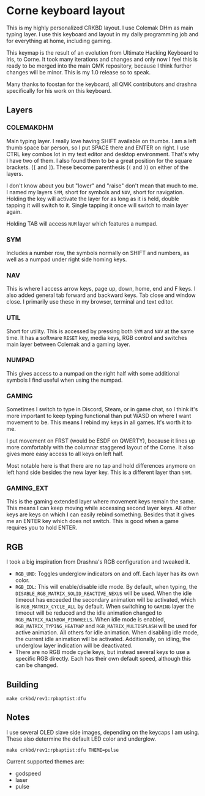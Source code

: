 # Corne keyboard layout

This is my highly personalized CRKBD layout. I use Colemak DHm as main typing layer. I use this keyboard and layout in my daily programming job and for everything at home, including gaming.

This keymap is the result of an evolution from Ultimate Hacking Keyboard to Iris, to Corne. It took many iterations and changes and only now I feel this is ready to be merged into the main QMK repository, because I think further changes will be minor. This is my 1.0 release so to speak.

Many thanks to foostan for the keyboard, all QMK contributors and drashna specifically for his work on this keyboard.

## Layers

### COLEMAKDHM

Main typing layer. I really love having SHIFT available on thumbs. I am a left thumb space bar person, so I put SPACE there and ENTER on right. I use CTRL key combos lot in my text editor and desktop environment. That's why I have two of them. I also found them to be a great position for the square brackets. (`[` and `]`). These become parenthesis (`(` and `)`) on either of the layers.

I don't know about you but "lower" and "raise" don't mean that much to me. I named my layers `SYM`, short for symbols and `NAV`, short for navigation. Holding the key will activate the layer for as long as it is held, double tapping it will switch to it. Single tapping it once will switch to main layer again.

Holding TAB will access `NUM` layer which features a numpad.

### SYM

Includes a number row, the symbols normally on SHIFT and numbers, as well as a numpad under right side homing keys.

### NAV

This is where I access arrow keys, page up, down, home, end and F keys. I also added general tab forward and backward keys. Tab close and window close. I primarily use these in my browser, terminal and text editor.

### UTIL

Short for utility. This is accessed by pressing both `SYM` and `NAV` at the same time. It has a software `RESET` key, media keys, RGB control and switches main layer between Colemak and a gaming layer.

### NUMPAD

This gives access to a numpad on the right half with some additional symbols I find useful when using the numpad.

### GAMING

Sometimes I switch to type in Discord, Steam, or in game chat, so I think it's more important to keep typing functional than put WASD on where I want movement to be. This means I rebind my keys in all games. It's worth it to me.

I put movement on FRST (would be ESDF on QWERTY), because it lines up more comfortably with the columnar staggered layout of the Corne. It also gives more easy access to all keys on left half.

Most notable here is that there are no tap and hold differences anymore on left hand side besides the new layer key. This is a different layer than `SYM`.

### GAMING_EXT

This is the gaming extended layer where movement keys remain the same. This means I can keep moving while accessing second layer keys. All other keys are keys on which I can easily rebind something. Besides that it gives me an ENTER key which does not switch. This is good when a game requires you to hold ENTER.

## RGB

I took a big inspiration from Drashna's RGB configuration and tweaked it.

- `RGB_UND`: Toggles underglow indicators on and off. Each layer has its own color.
- `RGB_IDL`: This will enable/disable idle mode. By default, when typing, the `DISABLE_RGB_MATRIX_SOLID_REACTIVE_NEXUS` will be used. When the idle timeout has exceeded the secondary animation will be activated, which is `RGB_MATRIX_CYCLE_ALL` by default. When switching to `GAMING` layer the timeout will be reduced and the idle animation changed to `RGB_MATRIX_RAINBOW_PINWHEELS`.
   When idle mode is enabled, `RGB_MATRIX_TYPING_HEATMAP` and `RGB_MATRIX_MULTISPLASH` will be used for active animation. All others for idle animation. When disabling idle mode, the current idle animation will be activated. Additionally, on idling, the underglow layer indication will be deactivated.
- There are no RGB mode cycle keys, but instead several keys to use a specific RGB directly. Each has their own default speed, although this can be changed.

## Building

`make crkbd/rev1:rpbaptist:dfu`

## Notes

I use several OLED slave side images, depending on the keycaps I am using. These also determine the default LED color and underglow.

`make crkbd/rev1:rpbaptist:dfu THEME=pulse`

Current supported themes are:

- godspeed
- laser
- pulse
